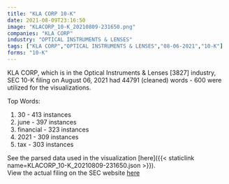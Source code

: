 ```yaml
---
title: "KLA CORP 10-K"
date: 2021-08-09T23:16:50
image: "KLACORP_10-K_20210809-231650.png"
companies: "KLA CORP"
industry: "OPTICAL INSTRUMENTS & LENSES"
tags: ["KLA CORP","OPTICAL INSTRUMENTS & LENSES","08-06-2021","10-K"]
forms: "10-K"
---
```

KLA CORP, which is in the Optical Instruments & Lenses [3827] industry, SEC 10-K filing on August 06, 2021 had 44791 (cleaned) words - 600 were utilized for the visualizations.

Top Words:
1. 30 - 413 instances
2. june - 397 instances
3. financial - 323 instances
4. 2021 - 309 instances
5. tax - 303 instances


See the parsed data used in the visualization [here]({{< staticlink name=KLACORP_10-K_20210809-231650.json >}}).  
View the actual filing on the SEC website [here](https://www.sec.gov/Archives/edgar/data/319201/0000319201-21-000029.txt)